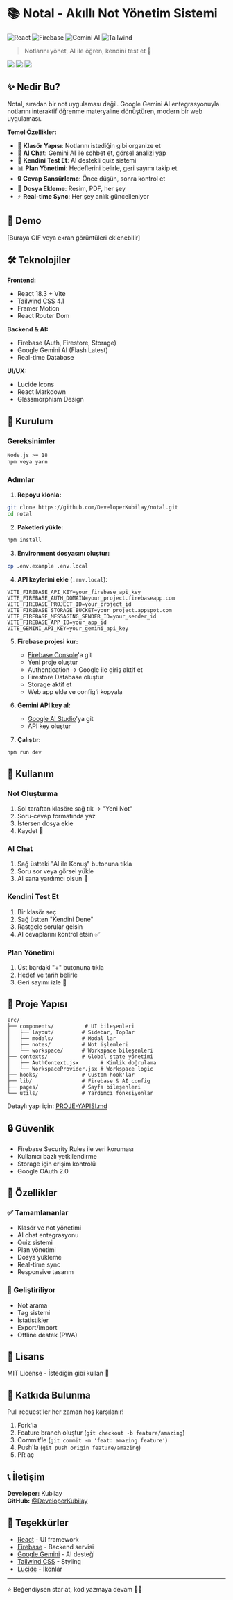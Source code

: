 # 📚 Notal - Akıllı Not Yönetim Sistemi

![React](https://img.shields.io/badge/React-18.3-61DAFB?style=for-the-badge&logo=react)
![Firebase](https://img.shields.io/badge/Firebase-11.2-FFCA28?style=for-the-badge&logo=firebase)
![Gemini AI](https://img.shields.io/badge/Gemini-AI-8E75B2?style=for-the-badge&logo=google)
![Tailwind](https://img.shields.io/badge/Tailwind-4.1-38B2AC?style=for-the-badge&logo=tailwind-css)

> Notlarını yönet, AI ile öğren, kendini test et 🚀

![](https://raw.githubusercontent.com/DeveloperKubilay/notal/refs/heads/main/imgs/1.png)
![](https://raw.githubusercontent.com/DeveloperKubilay/notal/refs/heads/main/imgs/2.png)
![](https://raw.githubusercontent.com/DeveloperKubilay/notal/refs/heads/main/imgs/3.png)

## ✨ Nedir Bu?

Notal, sıradan bir not uygulaması değil. Google Gemini AI entegrasyonuyla notlarını interaktif öğrenme materyaline dönüştüren, modern bir web uygulaması.

**Temel Özellikler:**
- 📁 **Klasör Yapısı**: Notlarını istediğin gibi organize et
- 🤖 **AI Chat**: Gemini AI ile sohbet et, görsel analizi yap
- 🧠 **Kendini Test Et**: AI destekli quiz sistemi
- 📊 **Plan Yönetimi**: Hedeflerini belirle, geri sayımı takip et
- 🔒 **Cevap Sansürleme**: Önce düşün, sonra kontrol et
- 📎 **Dosya Ekleme**: Resim, PDF, her şey
- ⚡ **Real-time Sync**: Her şey anlık güncelleniyor

## 🎥 Demo

[Buraya GIF veya ekran görüntüleri eklenebilir]

## 🛠️ Teknolojiler

**Frontend:**
- React 18.3 + Vite
- Tailwind CSS 4.1
- Framer Motion
- React Router Dom

**Backend & AI:**
- Firebase (Auth, Firestore, Storage)
- Google Gemini AI (Flash Latest)
- Real-time Database

**UI/UX:**
- Lucide Icons
- React Markdown
- Glassmorphism Design

## 🚀 Kurulum

### Gereksinimler
```bash
Node.js >= 18
npm veya yarn
```

### Adımlar

1. **Repoyu klonla:**
```bash
git clone https://github.com/DeveloperKubilay/notal.git
cd notal
```

2. **Paketleri yükle:**
```bash
npm install
```

3. **Environment dosyasını oluştur:**
```bash
cp .env.example .env.local
```

4. **API keylerini ekle** (`.env.local`):
```env
VITE_FIREBASE_API_KEY=your_firebase_api_key
VITE_FIREBASE_AUTH_DOMAIN=your_project.firebaseapp.com
VITE_FIREBASE_PROJECT_ID=your_project_id
VITE_FIREBASE_STORAGE_BUCKET=your_project.appspot.com
VITE_FIREBASE_MESSAGING_SENDER_ID=your_sender_id
VITE_FIREBASE_APP_ID=your_app_id
VITE_GEMINI_API_KEY=your_gemini_api_key
```

5. **Firebase projesi kur:**
   - [Firebase Console](https://console.firebase.google.com)'a git
   - Yeni proje oluştur
   - Authentication → Google ile giriş aktif et
   - Firestore Database oluştur
   - Storage aktif et
   - Web app ekle ve config'i kopyala

6. **Gemini API key al:**
   - [Google AI Studio](https://aistudio.google.com)'ya git
   - API key oluştur

7. **Çalıştır:**
```bash
npm run dev
```

## 📖 Kullanım

### Not Oluşturma
1. Sol taraftan klasöre sağ tık → "Yeni Not"
2. Soru-cevap formatında yaz
3. İstersen dosya ekle
4. Kaydet 💾

### AI Chat
1. Sağ üstteki "AI ile Konuş" butonuna tıkla
2. Soru sor veya görsel yükle
3. AI sana yardımcı olsun 🤖

### Kendini Test Et
1. Bir klasör seç
2. Sağ üstten "Kendini Dene"
3. Rastgele sorular gelsin
4. AI cevaplarını kontrol etsin ✅

### Plan Yönetimi
1. Üst bardaki "+" butonuna tıkla
2. Hedef ve tarih belirle
3. Geri sayımı izle 📅

## 📁 Proje Yapısı

```
src/
├── components/          # UI bileşenleri
│   ├── layout/         # Sidebar, TopBar
│   ├── modals/         # Modal'lar
│   ├── notes/          # Not işlemleri
│   └── workspace/      # Workspace bileşenleri
├── contexts/           # Global state yönetimi
│   ├── AuthContext.jsx       # Kimlik doğrulama
│   └── WorkspaceProvider.jsx # Workspace logic
├── hooks/              # Custom hook'lar
├── lib/                # Firebase & AI config
├── pages/              # Sayfa bileşenleri
└── utils/              # Yardımcı fonksiyonlar
```

Detaylı yapı için: [PROJE-YAPISI.md](./PROJE-YAPISI.md)

## 🔒 Güvenlik

- Firebase Security Rules ile veri koruması
- Kullanıcı bazlı yetkilendirme
- Storage için erişim kontrolü
- Google OAuth 2.0

## 🎨 Özellikler

### ✅ Tamamlananlar
- Klasör ve not yönetimi
- AI chat entegrasyonu
- Quiz sistemi
- Plan yönetimi
- Dosya yükleme
- Real-time sync
- Responsive tasarım

### 🚧 Geliştiriliyor
- Not arama
- Tag sistemi
- İstatistikler
- Export/Import
- Offline destek (PWA)

## 📝 Lisans

MIT License - İstediğin gibi kullan 🎉

## 🤝 Katkıda Bulunma

Pull request'ler her zaman hoş karşılanır! 

1. Fork'la
2. Feature branch oluştur (`git checkout -b feature/amazing`)
3. Commit'le (`git commit -m 'feat: amazing feature'`)
4. Push'la (`git push origin feature/amazing`)
5. PR aç

## 📞 İletişim

**Developer:** Kubilay  
**GitHub:** [@DeveloperKubilay](https://github.com/DeveloperKubilay)

## 🙏 Teşekkürler

- [React](https://react.dev) - UI framework
- [Firebase](https://firebase.google.com) - Backend servisi
- [Google Gemini](https://ai.google.dev) - AI desteği
- [Tailwind CSS](https://tailwindcss.com) - Styling
- [Lucide](https://lucide.dev) - İkonlar

---

⭐ Beğendiysen star at, kod yazmaya devam 💪🔥
